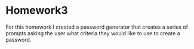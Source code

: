 # Homework3

For this homework I created a password generator that creates a series of prompts asking the user what criteria they would like to use to create a password.